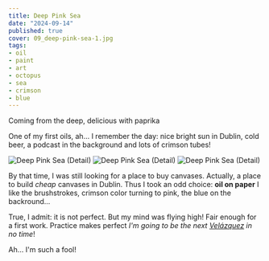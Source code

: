 ```yaml
---
title: Deep Pink Sea
date: "2024-09-14"
published: true
cover: 09_deep-pink-sea-1.jpg
tags:
- oil
- paint
- art
- octopus
- sea
- crimson
- blue
---
```


Coming from the deep, delicious with paprika

<!-- excerpt -->

One of my first oils, ah... I remember the day: nice bright sun in Dublin, cold beer,
a podcast in the background and lots of crimson tubes! 

<img src="/assets/img/posts/09_deep-pink-sea-2.jpg" alt="Deep Pink Sea (Detail)">

<img src="/assets/img/posts/09_deep-pink-sea-3.jpg" alt="Deep Pink Sea (Detail)">

<img src="/assets/img/posts/09_deep-pink-sea-4.jpg" alt="Deep Pink Sea (Detail)">

By that time, I was still looking for a place to buy canvases. Actually, a place to 
build _cheap_ canvases in Dublin. Thus I took an odd choice: __oil on paper__ I like 
the brushstrokes, crimson color turning to pink, the blue on the backround...

True, I admit: it is not perfect. But my mind was flying high! Fair enough for a first work. Practice makes perfect _I'm going to be the next [Velázquez](https://en.wikipedia.org/wiki/Diego_Vel%C3%A1zquez) in no time_!

Ah... I'm such a fool!
